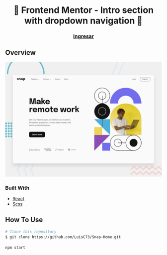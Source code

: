 <h1 align="center">👋 Frontend Mentor - Intro section with dropdown navigation 🚀</h1>

<div align="center">
  <h3>
    <a href="https://luisc73.github.io/Snap-Home/">
      Ingresar
    </a>
  </h3>
</div>

## Overview

![Design preview for the Intro section with dropdown navigation coding challenge](./public/design/desktop-preview.jpg)

### Built With

- [React](https://reactjs.org/)
- [Scss](https://sass-lang.com/)


## How To Use

```bash
# Clone this repository
$ git clone https://github.com/LuisC73/Snap-Home.git

npm start

```